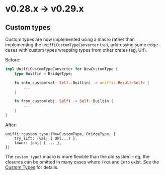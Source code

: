 # v0.28.x -> v0.29.x

## Custom types

Custom types are now implemented using a macro rather than implementing the `UniffiCustomTypeConverter` trait,
addressing some edge-cases with custom types wrapping types from other crates (eg, Url).

Before:

```rust
impl UniffiCustomTypeConverter for NewCustomType {
    type Builtin = BridgeType;

    fn into_custom(val: Self::Builtin) -> uniffi::Result<Self> {
        ...
    }

    fn from_custom(obj: Self) -> Self::Builtin {
        ...
    }
}
```

After:

```
uniffi::custom_type!(NewCustomType, BridgeType, {
    try_lift: |val| { Ok(...) },
    lower: |obj| { ... },
})
```

The `custom_type!` macro is more flexible than the old system - eg, the closures can be omitted in many cases where `From` and `Into` exist.
See the [Custom Types](./udl/custom_types.md) for details.
